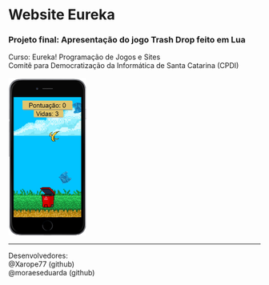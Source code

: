 # Website Eureka
<h3>Projeto final: Apresentação do jogo Trash Drop feito em Lua</h3>
Curso: Eureka! Programação de Jogos e Sites <br> Comitê para Democratização da Informática de Santa Catarina (CPDI)
<br><br>
<img src="./imagens/Captura de tela 2022-06-03 230207.png" height="314" width="155">
<hr>
Desenvolvedores: 
<br>
@Xarope77 (github)
<br>
@moraeseduarda (github)

